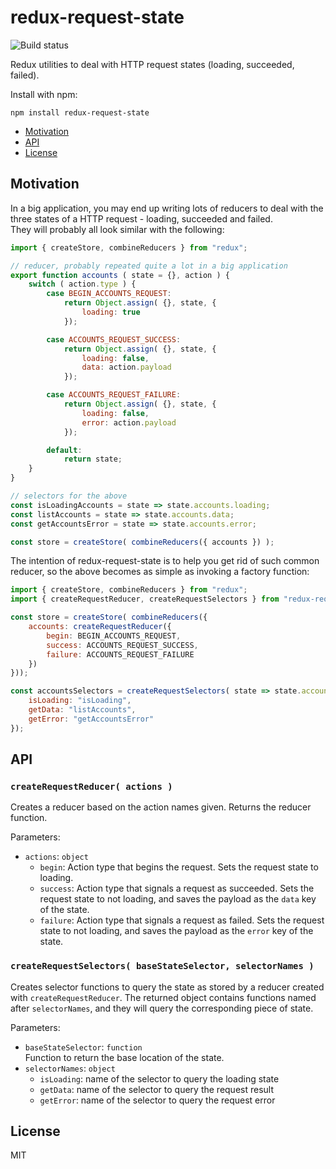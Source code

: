 # redux-request-state
![Build status](https://travis-ci.org/gustavohenke/redux-request-state.svg?branch=master)

Redux utilities to deal with HTTP request states (loading, succeeded, failed).

Install with npm:

```
npm install redux-request-state
```

- [Motivation](#motivation)
- [API](#api)
- [License](#license)

## Motivation
In a big application, you may end up writing lots of reducers to deal with the three states of a
HTTP request - loading, succeeded and failed.  
They will probably all look similar with the following:

```js
import { createStore, combineReducers } from "redux";

// reducer, probably repeated quite a lot in a big application
export function accounts ( state = {}, action ) {
    switch ( action.type ) {
        case BEGIN_ACCOUNTS_REQUEST:
            return Object.assign( {}, state, {
                loading: true
            });

        case ACCOUNTS_REQUEST_SUCCESS:
            return Object.assign( {}, state, {
                loading: false,
                data: action.payload
            });

        case ACCOUNTS_REQUEST_FAILURE:
            return Object.assign( {}, state, {
                loading: false,
                error: action.payload
            });

        default:
            return state;
    }
}

// selectors for the above
const isLoadingAccounts = state => state.accounts.loading;
const listAccounts = state => state.accounts.data;
const getAccountsError = state => state.accounts.error;

const store = createStore( combineReducers({ accounts }) );
```

The intention of redux-request-state is to help you get rid of such common reducer, so the above
becomes as simple as invoking a factory function:

```js
import { createStore, combineReducers } from "redux";
import { createRequestReducer, createRequestSelectors } from "redux-request-state";

const store = createStore( combineReducers({
    accounts: createRequestReducer({
        begin: BEGIN_ACCOUNTS_REQUEST,
        success: ACCOUNTS_REQUEST_SUCCESS,
        failure: ACCOUNTS_REQUEST_FAILURE
    })
}));

const accountsSelectors = createRequestSelectors( state => state.accounts, {
    isLoading: "isLoading",
    getData: "listAccounts",
    getError: "getAccountsError"
});
```

## API
### `createRequestReducer( actions )`
Creates a reducer based on the action names given. Returns the reducer function.

Parameters:
- `actions`: `object`
  - `begin`: Action type that begins the request. Sets the request state to loading.
  - `success`: Action type that signals a request as succeeded. Sets the request state to not loading,
    and saves the payload as the `data` key of the state.
  - `failure`: Action type that signals a request as failed. Sets the request state to not loading,
    and saves the payload as the `error` key of the state.

### `createRequestSelectors( baseStateSelector, selectorNames )`
Creates selector functions to query the state as stored by a reducer created with `createRequestReducer`.
The returned object contains functions named after `selectorNames`, and they will query the
corresponding piece of state.

Parameters:
- `baseStateSelector`: `function`  
  Function to return the base location of the state.
- `selectorNames`: `object`
  - `isLoading`: name of the selector to query the loading state
  - `getData`: name of the selector to query the request result
  - `getError`: name of the selector to query the request error

## License
MIT